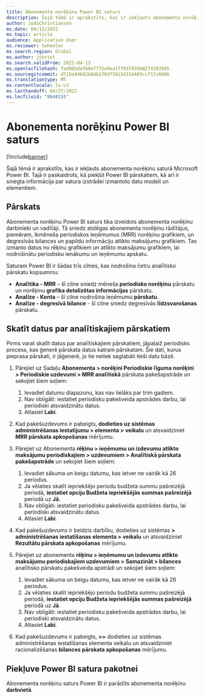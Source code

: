 ```yaml
---
title: Abonementa norēķinu Power BI saturs
description: Šajā tēmā ir aprakstīts, kas ir iekļauts abonementa norēķinu saturā Microsoft Power BI.
author: JodiChristiansen
ms.date: 04/13/2022
ms.topic: article
audience: Application User
ms.reviewer: twheeloc
ms.search.region: Global
ms.author: jchrist
ms.search.validFrom: 2021-04-13
ms.openlocfilehash: fad96bdaf60e7772e9ea1ff937435b0274303505
ms.sourcegitcommit: d715e44b92b84b1703f5915d15d403ccf17c6606
ms.translationtype: MT
ms.contentlocale: lv-LV
ms.lasthandoff: 04/27/2022
ms.locfileid: "8648155"
---
```

# <a name="subscription-billing-power-bi-content"></a>Abonementa norēķinu Power BI saturs

[!include[banner](../includes/banner.md)]

Šajā tēmā ir aprakstīts, kas ir iekļauts abonementa norēķinu saturā Microsoft Power BI. Tajā ir paskaidrots, kā piekļūt Power BI pārskatiem, kā arī ir sniegta informācija par satura izstrādei izmantoto datu modeli un elementiem. 

## <a name="overview"></a>Pārskats

Abonementa norēķinu Power BI saturs tika izveidots abonementa norēķinu darbinieki un vadītāji. Tā sniedz atslēgas abonementa norēķinu rādītājus, piemēram, ikmēneša periodiskos ieņēmumus (MRR) norēķinu grafikiem, un degresīvās bilances un papildu informāciju atlikto maksājumu grafikiem. Tas izmanto datus no rēķinu grafikiem un atlikto maksājumu grafikiem, lai nodrošinātu periodisku ienākumu un ieņēmumu apskatu.

Saturam Power BI ir šādas trīs cilnes, kas nodrošina četru analītisko pārskatu kopsummu: 

- **Analītika - MRR** – šī cilne sniedz mēneša **periodisko norēķinu** pārskatu un norēķinu **grafika detalizētas informācijas** pārskatu.
- **Analīze - Konta** – šī cilne nodrošina ieņēmumu **pārskatu**.
- **Analīze - degresīvā bilance** - šī cilne sniedz degresīvās **līdzsvarošanas** pārskatu.

## <a name="view-data-on-the-analytical-reports"></a>Skatīt datus par analītiskajiem pārskatiem

Pirms varat skatīt datus par analītiskajiem pārskatiem, jāpalaiž periodisks process, kas ģenerē pārskata datus katram pārskatam. Šie dati, kurus pieprasa pārskati, ir jāģenerē, jo tie netiek saglabāti tieši datu bāzē. 

1. Pārejiet uz Sadaļu **Abonementa \> norēķini Periodiskie līguma norēķini \> Periodiskie uzdevumi \> MRR analītiskā** pārskata pakešapstrāde un sekojiet šiem soļiem:

    1. Ievadiet datumu diapazonu, kas nav lielāks par trim gadiem.
    2. Nav obligāti: iestatiet periodisku pakešveida apstrādes darbu, lai periodiski atsvaidzinātu datus.
    3. Atlasiet **Labi**.

2. Kad pakešuzdevums ir pabeigts, **dodieties uz sistēmas administrēšanas iestatījumu \> elementa \> veikalu** un atsvaidziniet **MRR pārskata apkopošanas** mērījumu. 
3. Pārejiet uz Abonementa **rēķinu \> ieņēmumu un izdevumu atlikto maksājumu periodiskajiem \> uzdevumiem \> Analītiskā pārskata pakešapstrāde** un sekojiet šiem soļiem:

    1. Ievadiet sākuma un beigu datumu, kas ietver ne vairāk kā 26 periodus. 
    2. Ja vēlaties skatīt iepriekšējo periodu budžeta summu pašreizējā periodā, **iestatiet opciju Budžeta iepriekšējās summas pašreizējā** periodā uz **Jā**.
    3. Nav obligāti: iestatiet periodisku pakešveida apstrādes darbu, lai periodiski atsvaidzinātu datus.
    4. Atlasiet **Labi**. 

4. Kad pakešuzdevums ir beidzis darbību, dodieties uz sistēmas **\> administrēšanas iestatīšanas elementa \> veikalu** un atsvaidziniet **Rezultātu pārskata apkopošanas** mērījumu.
5. Pārejiet uz abonementa **rēķinu \> ieņēmumu un izdevumu atlikto maksājumu periodiskajiem uzdevumiem \> Samazināt \> bilances** analītisko pārskatu pakešveida apstrādi un sekojiet šiem soļiem:

    1. Ievadiet sākuma un beigu datumu, kas ietver ne vairāk kā 26 periodus. 
    2. Ja vēlaties skatīt iepriekšējo periodu budžeta summu pašreizējā periodā, **iestatiet opciju Budžeta iepriekšējās summas pašreizējā** periodā uz **Jā**.
    3. Nav obligāti: iestatiet periodisku pakešveida apstrādes darbu, lai periodiski atsvaidzinātu datus.
    4. Atlasiet **Labi**.

6. Kad pakešuzdevums ir pabeigts, **\>\>** dodieties uz sistēmas administrēšanas iestatīšanas elementa veikalu un atsvaidziniet racionalizēšanas **bilances pārskata apkopošanas** mērījumu.

## <a name="accessing-the-power-bi-content"></a>Piekļuve Power BI satura pakotnei

Abonementa norēķinu saturs Power BI ir parādīts abonementa norēķinu **darbvietā**.
